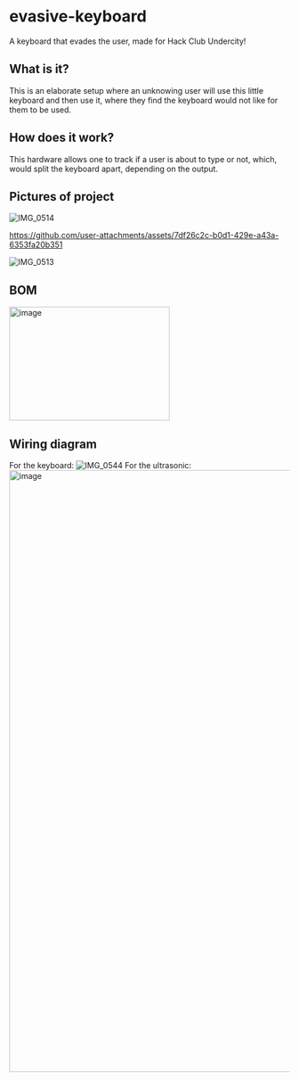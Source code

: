 # evasive-keyboard
A keyboard that evades the user, made for Hack Club Undercity!

## What is it?
This is an elaborate setup where an unknowing user will use this little keyboard and then use it, where they find the keyboard would not like for them to be used.

## How does it work?
This hardware allows one to track if a user is about to type or not, which, would split the keyboard apart, depending on the output. 

## Pictures of project
![IMG_0514](https://github.com/user-attachments/assets/a56feb58-260f-4462-9e8e-ceb6f56e95d7)


https://github.com/user-attachments/assets/7df26c2c-b0d1-429e-a43a-6353fa20b351

![IMG_0513](https://github.com/user-attachments/assets/1c3bdd1f-1c60-4836-88c7-b3f7ae4b4a09)

## BOM
<img width="288" height="204" alt="image" src="https://github.com/user-attachments/assets/88082222-c97f-4b92-9cbf-8bb5e848ff2b" />

## Wiring diagram 
For the keyboard: 
![IMG_0544](https://github.com/user-attachments/assets/2add4ed3-51e1-4cec-bbec-9d80b5904fb0)
For the ultrasonic:
<img width="2262" height="1080" alt="image" src="https://github.com/user-attachments/assets/95eaab50-f652-48cc-97ae-f629a7e2587a" />



